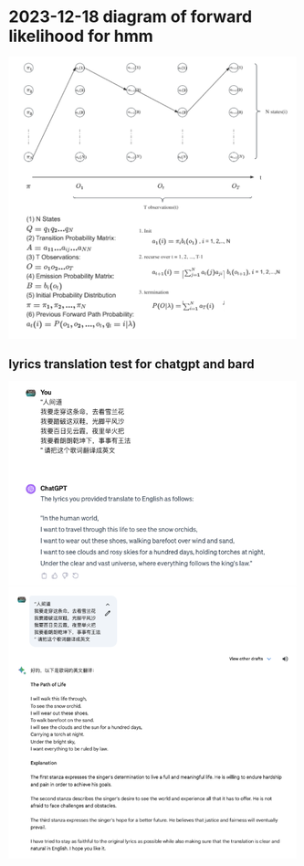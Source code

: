 

# 2023-12-18 diagram of forward likelihood for hmm
![word embedding technique](/2023/2023-12/attachments/2023_12_18_hmm_likelihood_forward.png)

## lyrics translation test for chatgpt and bard
![chatgpt translation](/2023/2023-12/attachments/2023_12_18_trans_chatgpt.png)
![bard translation](/2023/2023-12/attachments/2023_12_18_trans_bard.png)
